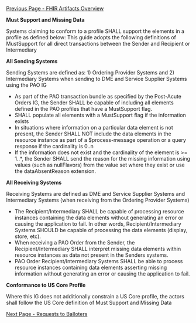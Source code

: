 [Previous Page - FHIR Artifacts Overview](FHIRArtifactsOverview.html)

**Must Support and Missing Data**

Systems claiming to conform to a profile SHALL support the elements in a profile as defined below: This guide adopts the following definitions of MustSupport for all direct transactions between the Sender and Recipient or Intermediary

**All Sending Systems**

Sending Systems are defined as: 1) Ordering Provider Systems and 2) Intermediary Systems when sending to DME and Service Supplier Systems using the PAO IG
* As part of the PAO transaction bundle as specified by the Post-Acute Orders IG, the Sender SHALL be capable of including all elements defined in the PAO profiles that have a MustSupport flag.
* SHALL populate all elements with a MustSupport flag if the information exists
* In situations where information on a particular data element is not present, the Sender SHALL NOT include the data elements in the resource instance as part of a $process-message operation or a query response if the cardinality is 0..n
* If the information does not exist and the cardinality of the element is >= 1..*, the Sender SHALL send the reason for the missing information using values (such as nullFlavors) from the value set where they exist or use the dataAbsentReason extension.

**All Receiving Systems** 

Receiving Systems are defined as DME and Service Supplier Systems and Intermediary Systems (when receiving from the Ordering Provider Systems)
* The Recipient/Intermediary SHALL be capable of processing resource instances containing the data elements without generating an error or causing the application to fail. In other words, Recipient/Intermediary Systems SHOULD be capable of processing the data elements (display, store, etc).
* When receiving a PAO Order from the Sender, the Recipient/Intermediary SHALL interpret missing data elements within resource instances as data not present in the Senders systems.
* PAO Order Recipient/Intermediary Systems SHALL be able to process resource instances containing data elements asserting missing information without generating an error or causing the application to fail.

**Conformance to US Core Profile** 

Where this IG does not additionally constrain a US Core profile, the actors shall follow the US Core definition of Must Support and Missing Data


[Next Page - Requests to Balloters](RequeststoBalloters.html)